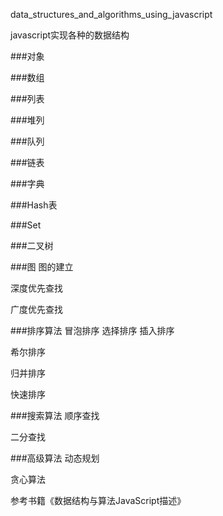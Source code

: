 data_structures_and_algorithms_using_javascript

javascript实现各种的数据结构

###对象

###数组

###列表

###堆列

###队列

###链表

###字典

###Hash表

###Set

###二叉树

###图
图的建立

深度优先查找

广度优先查找

###排序算法
冒泡排序
选择排序
插入排序

希尔排序

归并排序

快速排序

###搜索算法
顺序查找

二分查找

###高级算法
动态规划

贪心算法

参考书籍《数据结构与算法JavaScript描述》